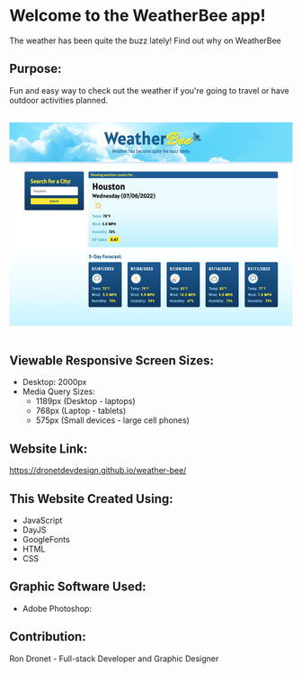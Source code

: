 # Welcome to the WeatherBee app!
The weather has been quite the buzz lately! Find out why on WeatherBee

## Purpose:
Fun and easy way to check out the weather if you're going to travel or have outdoor activities planned.

<br>
<div align="left">
    <img src="./assets/images/waether-bee-screenshot.jpg" width="800px" /> 
</div>
<br>

## Viewable Responsive Screen Sizes:
* Desktop: 2000px
* Media Query Sizes:
  - 1189px (Desktop - laptops)
  - 768px (Laptop - tablets)
  - 575px (Small devices - large cell phones)

## Website Link:
https://dronetdevdesign.github.io/weather-bee/

## This Website Created Using:
* JavaScript
* DayJS
* GoogleFonts
* HTML
* CSS

## Graphic Software Used:
* Adobe Photoshop:

## Contribution:
Ron Dronet - Full-stack Developer and Graphic Designer
